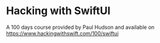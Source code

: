 # Hacking with SwiftUI
A 100 days course provided by Paul Hudson and available on https://www.hackingwithswift.com/100/swiftui
